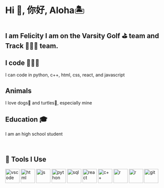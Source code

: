 # Hi 👋, 你好, Aloha🏝️

I am Felicity I am on the Varsity Golf ⛳️ team and Track 🏃🏻‍♀️ team.
---
## I code 👩🏻‍💻
I can code in python, c++, html, css, react, and javascript

## Animals
I love dogs🐶 and turtles🐢, especially mine

## Education 🎓
I am an high school student

<br>
<h2> 🧠&nbsp;Tools I Use</h2>
<p align="left">
<img src="https://cdn.jsdelivr.net/gh/devicons/devicon/icons/vscode/vscode-original.svg" alt="vscode" width="45" height="45"/>
<img src="https://icongr.am/devicon/html5-original-wordmark.svg?size=128&color=ffffff" alt="html" width="45" height="45"/>
<img src="https://icongr.am/devicon/javascript-original.svg?size=128&color=ffffff" alt="js" width="45" height="45"/>
<img src="https://icongr.am/devicon/python-original.svg?size=128&color=ffffff" alt="python" width="45" height="45"/>
<img src="https://icongr.am/devicon/postgresql-original-wordmark.svg?size=128&color=ffffff" alt="sql" width="45" height="45"/>
<img src="https://icongr.am/devicon/react-original.svg?size=128&color=ffffff" alt="react" width="45" height="45"/>
<img src="https://icongr.am/devicon/cplusplus-original.svg?size=128&color=currentColor" alt="c++" width="45" height="45"/>
<img src="https://devicon-website.vercel.app/api/r/original.svg" alt="r" width="45" height="45"/>
<img src="https://devicon-website.vercel.app/api/canva/original.svg" alt="r" width="45" height="45"/>
<img src="https://devicon-website.vercel.app/api/github/original.svg" alt="git" width="45" height="45"/>
</p>
